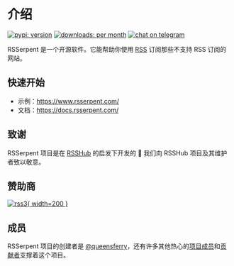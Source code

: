 # 介绍

[![pypi: version](https://img.shields.io/pypi/v/rsserpent)](https://pypi.org/project/rsserpent/)
[![downloads: per month](https://img.shields.io/pypi/dm/rsserpent)](https://pypi.org/project/rsserpent/)
[![chat on telegram](https://img.shields.io/badge/chat%20on-telegram-blue.svg)](https://t.me/rsserpent)

RSSerpent 是一个开源软件。它能帮助你使用 [RSS](https://zh.wikipedia.org/wiki/RSS) 订阅那些不支持 RSS 订阅的网站。

## 快速开始

- 示例：<https://www.rsserpent.com/>
- 文档：<https://docs.rsserpent.com/>

## 致谢
RSSerpent 项目是在 [RSSHub](https://github.com/DIYgod/RSSHub) 的启发下开发的 🎉 我们向 RSSHub 项目及其维护者致以敬意。

## 赞助商

[![rss3](https://ipfs.rss3.page/ipfs/QmUG6H3Z7D5P511shn7sB4CPmpjH5uZWu4m5mWX7U3Gqbu){ width=200 }](https://linktr.ee/rss3)

## 成员

RSSerpent 项目的创建者是 [@queensferry](https://github.com/queensferryme/)，还有许多其他热心的[项目成员](https://github.com/orgs/RSSerpent/people)和[贡献者](https://github.com/RSSerpent-Rev/RSSerpent/graphs/contributors)支撑着这个项目。

